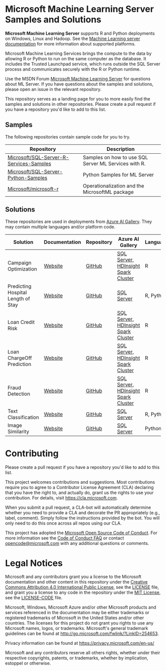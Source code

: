 

# Microsoft Machine Learning Server Samples and Solutions

**Microsoft Machine Learning Server** supports R and Python deployments on Windows, Linux and Hadoop. See the [Machine Learning server documentation](https://docs.microsoft.com/en-us/machine-learning-server/install/r-server-install-supported-platforms) for more information about supported platforms.

Microsoft Machine Learning Services brings the compute to the data by allowing R or Python to run on the same computer as the database. It includes the Trusted Launchpad service, which runs outside the SQL Server process and communicates securely with the R or Python runtime.

Use the MSDN Forum [Microsoft Machine Learning Server]( https://social.msdn.microsoft.com/Forums/en-US/home?forum=MicrosoftR) for questions about ML Server. If you have questions about the samples and solutions, please open an issue in the relevant repository.

This repository serves as a landing page for you to more easily find the samples and solutions in other repositories. Please create a pull request if you have a repository you'd like to add to this list.

## Samples
The following repositories contain sample code for you to try.

| Repository | Description |
|---|---|
| [Microsoft/SQL-Server-R-Services-Samples](https://github.com/Microsoft/SQL-Server-R-Services-Samples) | Samples on how to use SQL Server ML Services with R. |
| [Microsoft/SQL-Server-Python-Samples](https://github.com/Microsoft/ML-Server-Python-Samples) | Python Samples for ML Server |
| [Microsoft/microsoft-r](https://github.com/Microsoft/microsoft-r) | Operationalization and the MicrosoftML package  |

## Solutions
These repositories are used in deployments from [Azure AI Gallery](https://gallery.cortanaintelligence.com/solutions). They may contain multiple languages and/or platform code.

| Solution |  Documentation | Repository | Azure AI Gallery | Languages |
|---|---|--|--|--|
| Campaign Optimization |  [Website](https://microsoft.github.io/r-server-campaign-optimization/) |  [GitHub](https://github.com/Microsoft/r-server-campaign-optimization) | [SQL Server](https://aka.ms/campaignoptimization), [HDInsight Spark Cluster](https://aka.ms/campaign-hdi) | R |
|  Predicting Hospital Length of Stay |  [Website](https://microsoft.github.io/r-server-hospital-length-of-stay/) |  [GitHub](https://github.com/Microsoft/r-server-hospital-length-of-stay) | [SQL Server](https://aka.ms/hospital-los) | R, Python |
| Loan Credit Risk |  [Website](https://microsoft.github.io/r-server-loan-credit-risk/) |  [GitHub](https://github.com/Microsoft/r-server-loan-credit-risk) | [SQL Server](https://aka.ms/loan-credit-risk), [HDInsight Spark Cluster](https://aka.ms/loan-credit-risk-hdi) | R |
| Loan ChargeOff Prediction |  [Website](https://microsoft.github.io//r-server-loan-chargeoff/) |  [GitHub](https://github.com/Microsoft//r-server-loan-chargeoff)  | [SQL Server](https://aka.ms/loanchargeoffsql), [HDInsight Spark Cluster](https://aka.ms/loanchargeoffhdi)  | R |
| Fraud Detection |  [Website](https://microsoft.github.io/r-server-fraud-detection/) |  [GitHub](https://github.com/Microsoft/r-server-fraud-detection) | [SQL Server](https://aka.ms/fraud-detection), [HDInsight Spark Cluster](https://aka.ms/fraud-detection-hdi)  | R |
| Text Classification |  [Website](https://microsoft.github.io/ml-server-text-classification/) |  [GitHub](https://github.com/Microsoft/ml-server-text-classification) | [SQL Server](https://aka.ms/text-classification) | R, Python |
| Image Similarity |  [Website](https://microsoft.github.io/ml-server-image-similarity/) |  [GitHub](https://github.com/Microsoft/ml-server-image-similarity) | [SQL Server](https://aka.ms/image-similarity) | Python |

# Contributing

Please create a pull request if you have a repository you'd like to add to this list. 

This project welcomes contributions and suggestions.  Most contributions require you to agree to a
Contributor License Agreement (CLA) declaring that you have the right to, and actually do, grant us
the rights to use your contribution. For details, visit https://cla.microsoft.com.

When you submit a pull request, a CLA-bot will automatically determine whether you need to provide
a CLA and decorate the PR appropriately (e.g., label, comment). Simply follow the instructions
provided by the bot. You will only need to do this once across all repos using our CLA.

This project has adopted the [Microsoft Open Source Code of Conduct](https://opensource.microsoft.com/codeofconduct/).
For more information see the [Code of Conduct FAQ](https://opensource.microsoft.com/codeofconduct/faq/) or
contact [opencode@microsoft.com](mailto:opencode@microsoft.com) with any additional questions or comments.

# Legal Notices

Microsoft and any contributors grant you a license to the Microsoft documentation and other content
in this repository under the [Creative Commons Attribution 4.0 International Public License](https://creativecommons.org/licenses/by/4.0/legalcode),
see the [LICENSE](LICENSE) file, and grant you a license to any code in the repository under the [MIT License](https://opensource.org/licenses/MIT), see the
[LICENSE-CODE](LICENSE-CODE) file.

Microsoft, Windows, Microsoft Azure and/or other Microsoft products and services referenced in the documentation
may be either trademarks or registered trademarks of Microsoft in the United States and/or other countries.
The licenses for this project do not grant you rights to use any Microsoft names, logos, or trademarks.
Microsoft's general trademark guidelines can be found at http://go.microsoft.com/fwlink/?LinkID=254653.

Privacy information can be found at https://privacy.microsoft.com/en-us/

Microsoft and any contributors reserve all others rights, whether under their respective copyrights, patents,
or trademarks, whether by implication, estoppel or otherwise.
